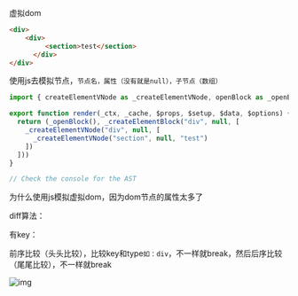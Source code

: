 虚拟dom

```html
<div>
    <div> 
         <section>test</section>
      </div>  
</div>
```

使用js去模拟节点，`节点名，属性（没有就是null），子节点（数组）`

```js
import { createElementVNode as _createElementVNode, openBlock as _openBlock, createElementBlock as _createElementBlock } from "vue"

export function render(_ctx, _cache, $props, $setup, $data, $options) {
  return (_openBlock(), _createElementBlock("div", null, [
    _createElementVNode("div", null, [
      _createElementVNode("section", null, "test")
    ])
  ]))
}

// Check the console for the AST
```

为什么使用js模拟虚拟dom，因为dom节点的属性太多了



diff算法：

有key：

前序比较（头头比较），比较key和type`如：div`，不一样就break，然后后序比较（尾尾比较），不一样就break

![img](https://qiankun825.oss-cn-hangzhou.aliyuncs.com/img/1fe57a274d8644bfacf44526e79d57bc.png)